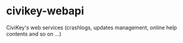 civikey-webapi
==============

CiviKey's web services (crashlogs, updates management, online help contents and so on ...)
